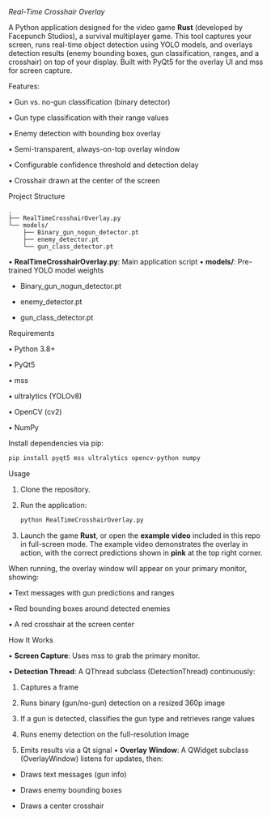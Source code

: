*Real-Time Crosshair Overlay*

A Python application designed for the video game **Rust** (developed by Facepunch Studios), a survival multiplayer game. This tool captures your screen, runs real-time object detection using YOLO models, and overlays detection results (enemy bounding boxes, gun classification, ranges, and a crosshair) on top of your display. Built with PyQt5 for the overlay UI and mss for screen capture.

Features:

• Gun vs. no-gun classification (binary detector)

• Gun type classification with their range values

• Enemy detection with bounding box overlay

• Semi-transparent, always-on-top overlay window

• Configurable confidence threshold and detection delay

• Crosshair drawn at the center of the screen

Project Structure

```
.
├── RealTimeCrosshairOverlay.py
└── models/
    ├── Binary_gun_nogun_detector.pt
    ├── enemy_detector.pt
    └── gun_class_detector.pt
```

• **RealTimeCrosshairOverlay.py**: Main application script
• **models/**: Pre-trained YOLO model weights

* Binary\_gun\_nogun\_detector.pt
  
* enemy\_detector.pt
  
* gun\_class\_detector.pt
  

Requirements

• Python 3.8+

• PyQt5

• mss

• ultralytics (YOLOv8)

• OpenCV (cv2)

• NumPy

Install dependencies via pip:

```bash
pip install pyqt5 mss ultralytics opencv-python numpy
```

Usage

1. Clone the repository.
   
3. Run the application:
   

   ```bash
   python RealTimeCrosshairOverlay.py
   ```
5. Launch the game **Rust**, or open the **example video** included in this repo in full-screen mode. The example video demonstrates the overlay in action, with the correct predictions shown in **pink** at the top right corner.

When running, the overlay window will appear on your primary monitor, showing:

• Text messages with gun predictions and ranges

• Red bounding boxes around detected enemies

• A red crosshair at the screen center

How It Works

• **Screen Capture**: Uses mss to grab the primary monitor.

• **Detection Thread**: A QThread subclass (DetectionThread) continuously:

1. Captures a frame
   
3. Runs binary (gun/no-gun) detection on a resized 360p image
   
5. If a gun is detected, classifies the gun type and retrieves range values
   
7. Runs enemy detection on the full-resolution image
   
9. Emits results via a Qt signal
   • **Overlay Window**: A QWidget subclass (OverlayWindow) listens for updates, then:

* Draws text messages (gun info)
  
* Draws enemy bounding boxes
  
* Draws a center crosshair
